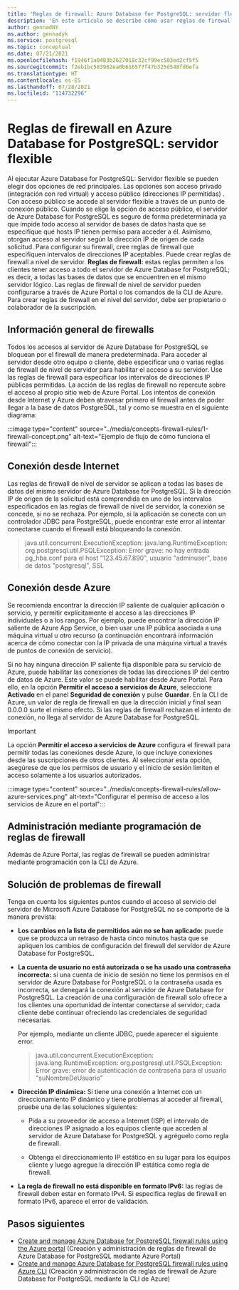 ```yaml
---
title: 'Reglas de firewall: Azure Database for PostgreSQL: servidor flexible'
description: 'En este artículo se describe cómo usar reglas de firewall para conectarse a Azure Database for PostgreSQL: servidor flexible con una opción de implementación de red pública.'
author: gennadNY
ms.author: gennadyk
ms.service: postgresql
ms.topic: conceptual
ms.date: 07/21/2021
ms.openlocfilehash: f1946f1a0483b2627018c32cf99ec503ed2cf5f5
ms.sourcegitcommit: f2eb1bc583962ea0b616577f47b325d548fd0efa
ms.translationtype: HT
ms.contentlocale: es-ES
ms.lasthandoff: 07/28/2021
ms.locfileid: "114732296"
---
```

# <a name="firewall-rules-in-azure-database-for-postgresql---flexible-server"></a>Reglas de firewall en Azure Database for PostgreSQL: servidor flexible
Al ejecutar Azure Database for PostgreSQL: Servidor flexible se pueden elegir dos opciones de red principales. Las opciones son acceso privado (integración con red virtual) y acceso público (direcciones IP permitidas) . Con acceso público se accede al servidor flexible a través de un punto de conexión público.
Cuando se elige la opción de acceso público, el servidor de Azure Database for PostgreSQL es seguro de forma predeterminada ya que impide todo acceso al servidor de bases de datos hasta que se especifique qué hosts IP tienen permiso para acceder a él. Asimismo, otorgan acceso al servidor según la dirección IP de origen de cada solicitud.
Para configurar su firewall, cree reglas de firewall que especifiquen intervalos de direcciones IP aceptables. Puede crear reglas de firewall a nivel de servidor.
**Reglas de firewall:** estas reglas permiten a los clientes tener acceso a todo el servidor de Azure Database for PostgreSQL; es decir, a todas las bases de datos que se encuentren en el mismo servidor lógico. Las reglas de firewall de nivel de servidor pueden configurarse a través de Azure Portal o los comandos de la CLI de Azure. Para crear reglas de firewall en el nivel del servidor, debe ser propietario o colaborador de la suscripción.

## <a name="firewall-overview"></a>Información general de firewalls
Todos los accesos al servidor de Azure Database for PostgreSQL se bloquean por el firewall de manera predeterminada. Para acceder al servidor desde otro equipo o cliente, debe especificar una o varias reglas de firewall de nivel de servidor para habilitar el acceso a su servidor. Use las reglas de firewall para especificar los intervalos de direcciones IP públicas permitidas. La acción de las reglas de firewall no repercute sobre el acceso al propio sitio web de Azure Portal.
Los intentos de conexión desde Internet y Azure deben atravesar primero el firewall antes de poder llegar a la base de datos PostgreSQL, tal y como se muestra en el siguiente diagrama:

:::image type="content" source="../media/concepts-firewall-rules/1-firewall-concept.png" alt-text="Ejemplo de flujo de cómo funciona el firewall":::

## <a name="connecting-from-the-internet"></a>Conexión desde Internet
Las reglas de firewall de nivel de servidor se aplican a todas las bases de datos del mismo servidor de Azure Database for PostgreSQL. Si la dirección IP de origen de la solicitud está comprendida en uno de los intervalos especificados en las reglas de firewall de nivel de servidor, la conexión se concede, si no se rechaza. Por ejemplo, si la aplicación se conecta con un controlador JDBC para PostgreSQL, puede encontrar este error al intentar conectarse cuando el firewall está bloqueando la conexión.
> java.util.concurrent.ExecutionException: java.lang.RuntimeException: org.postgresql.util.PSQLException: Error grave: no hay entrada pg\_hba.conf para el host "123.45.67.890", usuario "adminuser", base de datos "postgresql", SSL

## <a name="connecting-from-azure"></a>Conexión desde Azure
Se recomienda encontrar la dirección IP saliente de cualquier aplicación o servicio, y permitir explícitamente el acceso a las direcciones IP individuales o a los rangos. Por ejemplo, puede encontrar la dirección IP saliente de Azure App Service, o bien usar una IP pública asociada a una máquina virtual u otro recurso (a continuación encontrará información acerca de cómo conectar con la IP privada de una máquina virtual a través de puntos de conexión de servicio). 

Si no hay ninguna dirección IP saliente fija disponible para su servicio de Azure, puede habilitar las conexiones de todas las direcciones IP del centro de datos de Azure. Este valor se puede habilitar desde Azure Portal. Para ello, en la opción **Permitir el acceso a servicios de Azure**, seleccione **Activado** en el panel **Seguridad de conexión** y pulse **Guardar**. En la CLI de Azure, un valor de regla de firewall en que la dirección inicial y final sean 0.0.0.0 surte el mismo efecto. Si las reglas de firewall rechazan el intento de conexión, no llega al servidor de Azure Database for PostgreSQL.

> [!IMPORTANT]
> La opción **Permitir el acceso a servicios de Azure** configura el firewall para permitir todas las conexiones desde Azure, lo que incluye conexiones desde las suscripciones de otros clientes. Al seleccionar esta opción, asegúrese de que los permisos de usuario y el inicio de sesión limiten el acceso solamente a los usuarios autorizados.
> 

:::image type="content" source="../media/concepts-firewall-rules/allow-azure-services.png" alt-text="Configurar el permiso de acceso a los servicios de Azure en el portal":::
## <a name="programmatically-managing-firewall-rules"></a>Administración mediante programación de reglas de firewall
Además de Azure Portal, las reglas de firewall se pueden administrar mediante programación con la CLI de Azure.


## <a name="troubleshooting-firewall-issues"></a>Solución de problemas de firewall
Tenga en cuenta los siguientes puntos cuando el acceso al servicio del servidor de Microsoft Azure Database for PostgreSQL no se comporte de la manera prevista:

* **Los cambios en la lista de permitidos aún no se han aplicado:** puede que se produzca un retraso de hasta cinco minutos hasta que se apliquen los cambios de configuración del firewall del servidor de Azure Database for PostgreSQL.

* **La cuenta de usuario no está autorizada o se ha usado una contraseña incorrecta:** si una cuenta de inicio de sesión no tiene los permisos en el servidor de Azure Database for PostgreSQL o la contraseña usada es incorrecta, se denegará la conexión al servidor de Azure Database for PostgreSQL. La creación de una configuración de firewall solo ofrece a los clientes una oportunidad de intentar conectarse al servidor; cada cliente debe continuar ofreciendo las credenciales de seguridad necesarias.

   Por ejemplo, mediante un cliente JDBC, puede aparecer el siguiente error.
   > java.util.concurrent.ExecutionException: java.lang.RuntimeException: org.postgresql.util.PSQLException: Error grave: error de autenticación de contraseña para el usuario "suNombreDeUsuario"

* **Dirección IP dinámica:** Si tiene una conexión a Internet con un direccionamiento IP dinámico y tiene problemas al acceder al firewall, pruebe una de las soluciones siguientes:

   * Pida a su proveedor de acceso a Internet (ISP) el intervalo de direcciones IP asignado a los equipos cliente que acceden al servidor de Azure Database for PostgreSQL y agréguelo como regla de firewall.

   * Obtenga el direccionamiento IP estático en su lugar para los equipos cliente y luego agregue la dirección IP estática como regla de firewall.

  


* **La regla de firewall no está disponible en formato IPv6:** las reglas de firewall deben estar en formato IPv4. Si especifica reglas de firewall en formato IPv6, aparece el error de validación.


## <a name="next-steps"></a>Pasos siguientes

* [Create and manage Azure Database for PostgreSQL firewall rules using the Azure portal](how-to-manage-firewall-portal.md) (Creación y administración de reglas de firewall de Azure Database for PostgreSQL mediante Azure Portal)
* [Create and manage Azure Database for PostgreSQL firewall rules using Azure CLI](how-to-manage-firewall-cli.md) (Creación y administración de reglas de firewall de Azure Database for PostgreSQL mediante la CLI de Azure)
